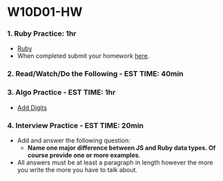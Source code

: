 # W10D01-HW

### 1. Ruby Practice: 1hr
-  [Ruby](js-vs-ruby.md)
-  When completed submit your homework [here](https://docs.google.com/forms/d/e/1FAIpQLSeroos9mbUxkYhzETYq4dylzqb_il07tKHBby2YPLkqb0Wr9Q/viewform). 

### 2. Read/Watch/Do the Following - EST TIME: 40min

### 3. Algo Practice - EST TIME: 1hr
- [Add Digits](https://git.generalassemb.ly/SEIR-526/ruby-algo-add_digits)

### 4.  Interview Practice - EST TIME: 20min
- Add and answer the following question: 
   - **Name one major difference between JS and Ruby data types.  Of course provide one or more examples**.
- All answers must be at least a paragraph in length however the more you write the more you have to talk about.
